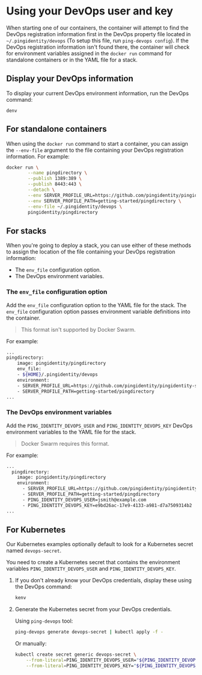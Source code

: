 # Using your DevOps user and key

When starting one of our containers, the container will attempt to find the DevOps registration information first in the DevOps property file located in `~/.pingidentity/devops` (To setup this file, run `ping-devops config`). If the DevOps registration information isn't found there, the container will check for environment variables assigned in the `docker run` command for standalone containers or in the YAML file for a stack.

## Display your DevOps information

To display your current DevOps environment information, run the DevOps command:

  `denv`

## For standalone containers

When using the `docker run` command to start a container, you can assign the `--env-file` argument to the file containing your DevOps registration information. For example:

```bash
docker run \
        --name pingdirectory \
        --publish 1389:389 \
        --publish 8443:443 \
        --detach \
        --env SERVER_PROFILE_URL=https://github.com/pingidentity/pingidentity-server-profiles.git \
        --env SERVER_PROFILE_PATH=getting-started/pingdirectory \
        --env-file ~/.pingidentity/devops \
        pingidentity/pingdirectory
```

## For stacks

When you're going to deploy a stack, you can use either of these methods to assign the location of the file containing your DevOps registration information:

* The `env_file` configuration option. 
* The DevOps environment variables.

### The `env_file` configuration option

Add the `env_file` configuration option to the YAML file for the stack. The `env_file` configuration option passes environment variable definitions into the container.

> This format isn't supported by Docker Swarm.

For example:

```bash
...
pingdirectory:
    image: pingidentity/pingdirectory
    env_file:
    - ${HOME}/.pingidentity/devops
    environment:
    - SERVER_PROFILE_URL=https://github.com/pingidentity/pingidentity-server-profiles.git
    - SERVER_PROFILE_PATH=getting-started/pingdirectory
...
```

### The DevOps environment variables

Add the `PING_IDENTITY_DEVOPS_USER` and `PING_IDENTITY_DEVOPS_KEY` DevOps environment variables to the YAML file for the stack.

> Docker Swarm requires this format.

For example:
```bash
...
  pingdirectory:
    image: pingidentity/pingdirectory
    environment:
      - SERVER_PROFILE_URL=https://github.com/pingidentity/pingidentity-server-profiles.git
      - SERVER_PROFILE_PATH=getting-started/pingdirectory
      - PING_IDENTITY_DEVOPS_USER=jsmith@example.com
      - PING_IDENTITY_DEVOPS_KEY=e9bd26ac-17e9-4133-a981-d7a7509314b2
...
```

## For Kubernetes

Our Kubernetes examples optionally default to look for a Kubernetes secret named `devops-secret`.

You need to create a Kubernetes secret that contains the environment variables `PING_IDENTITY_DEVOPS_USER` and `PING_IDENTITY_DEVOPS_KEY`. 

1. If you don't already know your DevOps credentials, display these using the DevOps command: 

    ```bash
    kenv
    ```

2. Generate the Kubernetes secret from your DevOps credentials.

    Using `ping-devops` tool:

    ```bash
    ping-devops generate devops-secret | kubectl apply -f -
    ```

    Or manually:

    ```bash
    kubectl create secret generic devops-secret \
        --from-literal=PING_IDENTITY_DEVOPS_USER="${PING_IDENTITY_DEVOPS_USER}" \
        --from-literal=PING_IDENTITY_DEVOPS_KEY="${PING_IDENTITY_DEVOPS_KEY}"
    ```
    
  
